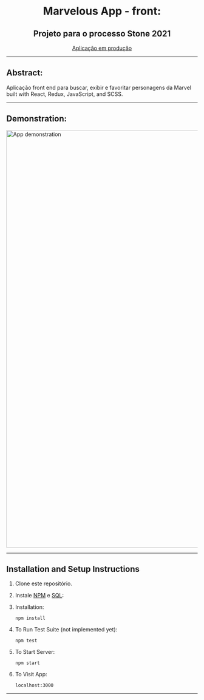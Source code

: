 <h1 align="center">Marvelous App - front:</h1>
<h2 align="center">Projeto para o processo Stone 2021</h2>
<p align="center"><a href="marvelousapp-front.herokuapp.com/">Aplicação em produção</a></p>

<hr />

## Abstract:
Aplicação front end para buscar, exibir e favoritar personagens da Marvel built with React, Redux, JavaScript, and SCSS.

<hr />

## Demonstration:
<img src="https://raw.githubusercontent.com/leandroparisi/case-stone-front/main/demonstration/demonstration.webm" alt="App demonstration" width="1100px" >

<hr />

## Installation and Setup Instructions 

1. Clone este repositório.

2. Instale <a href="https://www.npmjs.com/get-npm" >NPM</a> e <a href="https://www.alura.com.br/artigos/mysql-do-download-e-instalacao-ate-sua-primeira-tabela" >SQL</a>:

2. Installation:

    `npm install`  

3. To Run Test Suite (not implemented yet):  

    `npm test`  

4. To Start Server:

    `npm start`  

5. To Visit App:

    `localhost:3000`  

<hr />
